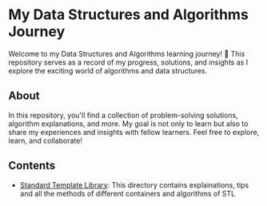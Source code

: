 # My Data Structures and Algorithms Journey

Welcome to my Data Structures and Algorithms learning journey! 🚀 This repository serves as a record of my progress, solutions, and insights as I explore the exciting world of algorithms and data structures.

## About

In this repository, you'll find a collection of problem-solving solutions, algorithm explanations, and more. My goal is not only to learn but also to share my experiences and insights with fellow learners. Feel free to explore, learn, and collaborate!

## Contents

- [Standard Template Library](./STL): This directory contains explainations, tips and all the methods of different containers and algorithms of STL
